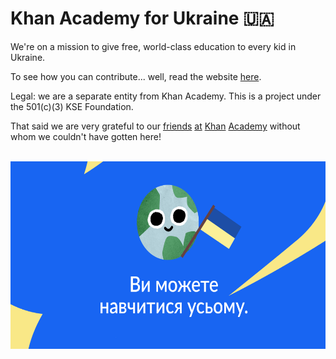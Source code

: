 # Khan Academy for Ukraine 🇺🇦

We're on a mission to give free, world-class education to every kid in Ukraine.

To see how you can contribute... well, read the website [here](https://www.khanacademyforukraine.org/).

Legal: we are a separate entity from Khan Academy. This is a project under the 501(c)(3) KSE Foundation.

That said we are very grateful to our [friends](https://www.linkedin.com/posts/khanacademy_khan-academy-for-ukraine-activity-7218733799038177281-zNj9/) [at](https://www.linkedin.com/feed/update/urn:li:activity:7218716048164802560/) [Khan](https://support.khanacademy.org/hc/en-us/articles/28491019451917-%D0%A3%D0%BA%D1%80%D0%B0%D1%97%D0%BD%D1%81%D1%8C%D0%BA%D0%B0-%D0%BA%D0%BE%D0%BC%D0%B0%D0%BD%D0%B4%D0%B0-The-Ukrainian-Team) [Academy](https://blog.khanacademy.org/khan-academy-is-now-available-in-ukrainian/) without whom we couldn't have gotten here!

<br>

<div align="center" >
    <img src="images/You Can Learn Anything UK.png" height=300 alt="ThunderKittens logo" style="margin-bottom:px"/> 
</div>
